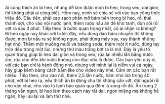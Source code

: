 Ai cũng thích ăn bì heo, nhưng để làm được món bì heo, trong veo, dai giòn, thì không phải ai cũng biết. Hôm nay, mình sẽ chia sẻ với các bạn công thức triệu đô. Đầu tiên, phải cạo sạch phần mỡ bám bên trong bì heo, rồi thái thành sợi, cho vào nồi nước lạnh, thêm rượu nấu ăn để khử tanh, đun sôi rồi vớt ra sau 3 phút. Tiếp theo là bước quan trọng nhất, có ai nhận ra không? Bì heo ngày nay khác với trước đây, nếu dùng dao băm nhuyễn thì không được, món bì nấu ra sẽ không ngon, phải dùng máy xay, xay thành những hạt nhỏ. Thêm một muỗng muối và baking soda, thêm một ít nước, dùng tay trộn đều trong một lúc, những thứ màu trắng bớt ra là mỡ. Đây là yếu tố quan trọng giúp bì heo dai giòn và trong veo, rửa lại nhiều lần bằng nước ấm, rửa cho đến khi nước không còn đục nữa là được. Các bạn yêu quý ơi, với các bạn chỉ là hành động nhỏ, nhưng với mình lại là niềm vui cả ngày, hãy giúp kênh bằng cách bấm like cho video này nhé. Cảm ơn các bạn rất nhiều. Tiếp theo, cho vào nồi, thêm 2,5 lần nước, hầm nhỏ lửa trong 40 phút, vớt bì heo ra, nếu thích ăn bì đông chu thì không cần vớt, đợi nguội rồi cho vào chai, cho vào tủ lạnh bảo quản qua đêm là xong rồi đó. Ăn trong 2 tháng vẫn ngon, bì heo làm theo cách này rất dai, ngon miệng mà không hề ngán, hãy lưu lại và làm thử nhé.